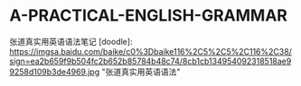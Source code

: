 # A-PRACTICAL-ENGLISH-GRAMMAR
张道真实用英语语法笔记
  [doodle]: https://imgsa.baidu.com/baike/c0%3Dbaike116%2C5%2C5%2C116%2C38/sign=ea2b659f9b504fc2b652b85784b48c74/8cb1cb134954092318518ae99258d109b3de4969.jpg "张道真实用英语语法"
